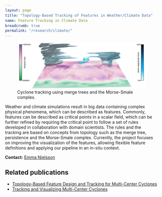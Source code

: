 ```yaml
---
layout: page
title: "Topology-Based Tracking of Features in Weather/Climate Data"
name: Feature Tracking in Climate Data
breadcrumb: true
permalink: "/research/climate/"
---
```


<figure>
    <img src="/images/climate-cyclonetracking.png" width="600" alt="Cyclone tracking" itemprop="image">
    <figcaption class="text-right">
        Cyclone tracking using merge trees and the Morse-Smale complex.
    </figcaption>
</figure>

Weather and climate simulations result in big data containing complex physical phenomena, which can be described as features. Commonly, features can be described as critical points in a scalar field, which can be further refined by requiring the critical point to follow a set of rules developed in collaboration with domain scientists. The rules and the tracking are based on concepts from topology such as the merge tree, persistence and the Morse-Smale complex. Currently, the project focuses on improving the visualization of the features, allowing flexible feature definitions and applying our pipeline in an in-situ context. 

**Contact:** [Emma Nielsson](/staff/emmni91/)

## Related publications

- [Topology-Based Feature Design and Tracking for Multi-Center Cyclones](https://arxiv.org/abs/2011.08676) 
- [Tracking and Visualizing Multi-Center Cyclones](https://osf.io/jqtua)
